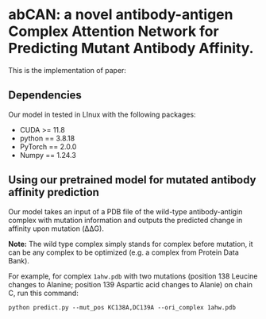 # abCAN: a novel antibody-antigen Complex Attention Network for Predicting Mutant Antibody Affinity.
This is the implementation of paper: 
## Dependencies
Our model in tested in LInux with the following packages:
- CUDA >= 11.8
- python == 3.8.18
- PyTorch == 2.0.0
- Numpy == 1.24.3
## Using our pretrained model for mutated antibody affinity prediction
Our model takes an input of a PDB file of the wild-type antibody-antigin complex with mutation information and outputs the predicted change in affinity upon mutation (ΔΔG).

**Note:** The wild type complex simply stands for complex before mutation, it can be any complex to be optimized (e.g. a complex from Protein Data Bank).

For example, for complex `1ahw.pdb` with two mutations (position 138 Leucine changes to Alanine; position 139 Aspartic acid changes to Alanie) on chain C, run this command:
```
python predict.py --mut_pos KC138A,DC139A --ori_complex 1ahw.pdb
